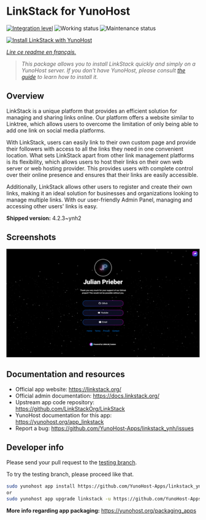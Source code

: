 <!--
N.B.: This README was automatically generated by https://github.com/YunoHost/apps/tree/master/tools/README-generator
It shall NOT be edited by hand.
-->

# LinkStack for YunoHost

[![Integration level](https://dash.yunohost.org/integration/linkstack.svg)](https://dash.yunohost.org/appci/app/linkstack) ![Working status](https://ci-apps.yunohost.org/ci/badges/linkstack.status.svg) ![Maintenance status](https://ci-apps.yunohost.org/ci/badges/linkstack.maintain.svg)

[![Install LinkStack with YunoHost](https://install-app.yunohost.org/install-with-yunohost.svg)](https://install-app.yunohost.org/?app=linkstack)

*[Lire ce readme en français.](./README_fr.md)*

> *This package allows you to install LinkStack quickly and simply on a YunoHost server.
If you don't have YunoHost, please consult [the guide](https://yunohost.org/#/install) to learn how to install it.*

## Overview

LinkStack is a unique platform that provides an efficient solution for managing and sharing links online. Our platform offers a website similar to Linktree, which allows users to overcome the limitation of only being able to add one link on social media platforms.

With LinkStack, users can easily link to their own custom page and provide their followers with access to all the links they need in one convenient location. What sets LinkStack apart from other link management platforms is its flexibility, which allows users to host their links on their own web server or web hosting provider. This provides users with complete control over their online presence and ensures that their links are easily accessible.

Additionally, LinkStack allows other users to register and create their own links, making it an ideal solution for businesses and organizations looking to manage multiple links. With our user-friendly Admin Panel, managing and accessing other users' links is easy.


**Shipped version:** 4.2.3~ynh2

## Screenshots

![Screenshot of LinkStack](./doc/screenshots/preview.png)

## Documentation and resources

* Official app website: <https://linkstack.org/>
* Official admin documentation: <https://docs.linkstack.org/>
* Upstream app code repository: <https://github.com/LinkStackOrg/LinkStack>
* YunoHost documentation for this app: <https://yunohost.org/app_linkstack>
* Report a bug: <https://github.com/YunoHost-Apps/linkstack_ynh/issues>

## Developer info

Please send your pull request to the [testing branch](https://github.com/YunoHost-Apps/linkstack_ynh/tree/testing).

To try the testing branch, please proceed like that.

``` bash
sudo yunohost app install https://github.com/YunoHost-Apps/linkstack_ynh/tree/testing --debug
or
sudo yunohost app upgrade linkstack -u https://github.com/YunoHost-Apps/linkstack_ynh/tree/testing --debug
```

**More info regarding app packaging:** <https://yunohost.org/packaging_apps>
